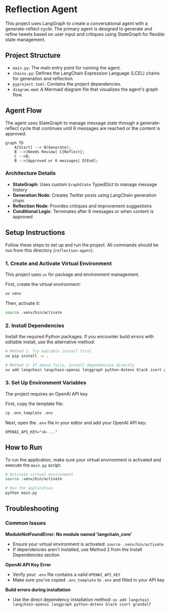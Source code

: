 # Reflection Agent

This project uses LangGraph to create a conversational agent with a generate-reflect cycle. The primary agent is designed to generate and refine tweets based on user input and critiques using StateGraph for flexible state management.

## Project Structure

-   `main.py`: The main entry point for running the agent.
-   `chains.py`: Defines the LangChain Expression Language (LCEL) chains for generation and reflection.
-   `pyproject.toml`: Contains the project dependencies.
-   `diagram.mmd`: A Mermaid diagram file that visualizes the agent's graph flow.

## Agent Flow

The agent uses StateGraph to manage message state through a generate-reflect cycle that continues until 6 messages are reached or the content is approved.

```mermaid
graph TD
    A[Start] --> B(Generate);
    B -->|Needs Review| C{Reflect};
    C -->B;
    B -->|Approved or 6 messages| D[End];
```

### Architecture Details

- **StateGraph**: Uses custom `GraphState` TypedDict to manage message history
- **Generation Node**: Creates Twitter posts using LangChain generation chain
- **Reflection Node**: Provides critiques and improvement suggestions
- **Conditional Logic**: Terminates after 6 messages or when content is approved

## Setup Instructions

Follow these steps to set up and run the project. All commands should be run from this directory (`reflection-agent`).

### 1. Create and Activate Virtual Environment

This project uses `uv` for package and environment management.

First, create the virtual environment:

```bash
uv venv
```

Then, activate it:

```bash
source .venv/bin/activate
```

### 2. Install Dependencies

Install the required Python packages. If you encounter build errors with editable install, use the alternative method:

```bash
# Method 1: Try editable install first
uv pip install -e .

# Method 2: If above fails, install dependencies directly
uv add langchain langchain-openai langgraph python-dotenv black isort grandalf
```

### 3. Set Up Environment Variables

The project requires an OpenAI API key.

First, copy the template file:

```bash
cp .env_template .env
```

Next, open the `.env` file in your editor and add your OpenAI API key:

```
OPENAI_API_KEY="sk-..."
```

## How to Run

To run the application, make sure your virtual environment is activated and execute the `main.py` script:

```bash
# Activate virtual environment
source .venv/bin/activate

# Run the application
python main.py
```

## Troubleshooting

### Common Issues

**ModuleNotFoundError: No module named 'langchain_core'**
- Ensure your virtual environment is activated: `source .venv/bin/activate`
- If dependencies aren't installed, use Method 2 from the Install Dependencies section

**OpenAI API Key Error**
- Verify your `.env` file contains a valid `OPENAI_API_KEY`
- Make sure you've copied `.env_template` to `.env` and filled in your API key

**Build errors during installation**
- Use the direct dependency installation method: `uv add langchain langchain-openai langgraph python-dotenv black isort grandalf`
